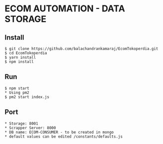 # ECOM AUTOMATION - DATA STORAGE

## Install

    $ git clone https://github.com/balachandrankamaraj/EcomTokoperdia.git
    $ cd EcomTokoperdia
    $ yarn install
    $ npm install

## Run

    $ npm start
	* Using pm2
	$ pm2 start index.js

## Port
	* Storage: 8001
	* Scrapper Server: 8000
    * DB name: ECOM-CONSUMER - to be created in mongo
    * default values can be edited /constants/defaults.js
